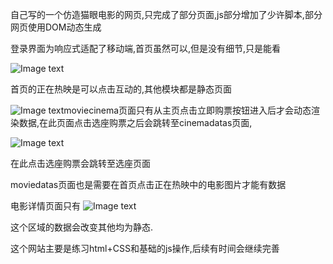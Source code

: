 自己写的一个仿造猫眼电影的网页,只完成了部分页面,js部分增加了少许脚本,部分网页使用DOM动态生成



登录界面为响应式适配了移动端,首页虽然可以,但是没有细节,只是能看

![Image text](https://gitee.com/xueyb_1997/maoyanmovie_test/raw/master/readmeimgs/login.png)

首页的正在热映是可以点击互动的,其他模块都是静态页面

![Image text](https://gitee.com/xueyb_1997/maoyanmovie_test/raw/master/readmeimgs/image-20200716200335814.png)moviecinema页面只有从主页点击立即购票按钮进入后才会动态渲染数据,在此页面点击选座购票之后会跳转至cinemadatas页面,

![Image text](https://gitee.com/xueyb_1997/maoyanmovie_test/raw/master/readmeimgs/cinema.png)

在此点击选座购票会跳转至选座页面

moviedatas页面也是需要在首页点击正在热映中的电影图片才能有数据

电影详情页面只有
![Image text](https://gitee.com/xueyb_1997/maoyanmovie_test/raw/master/readmeimgs/image-20200716200526934.png)

这个区域的数据会改变其他均为静态.

这个网站主要是练习html+CSS和基础的js操作,后续有时间会继续完善

